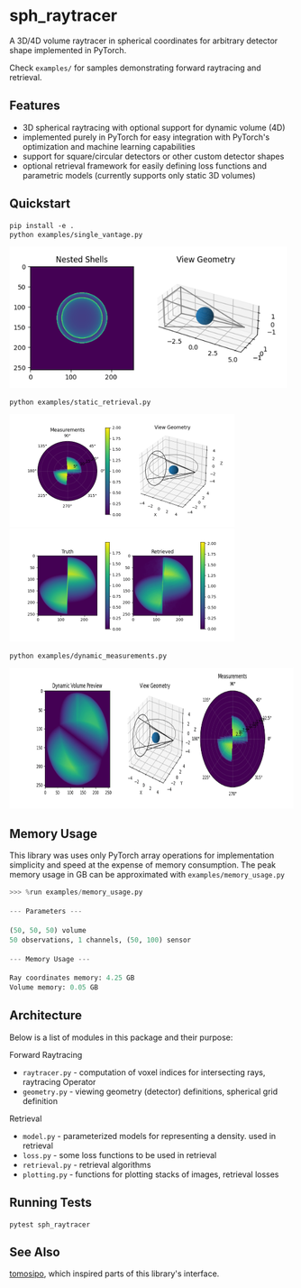 # sph_raytracer

A 3D/4D volume raytracer in spherical coordinates for arbitrary detector shape implemented in PyTorch.

Check `examples/` for samples demonstrating forward raytracing and retrieval.

## Features

- 3D spherical raytracing with optional support for dynamic volume (4D)
- implemented purely in PyTorch for easy integration with PyTorch's optimization and machine learning capabilities
- support for square/circular detectors or other custom detector shapes
- optional retrieval framework for easily defining loss functions and parametric models (currently supports only static 3D volumes)

## Quickstart

    pip install -e .
    python examples/single_vantage.py

<img src="example.png" height=250/>

    python examples/static_retrieval.py

<p>
<img src="static_retrieval2.gif" height=200/>
<img src="static_retrieval1.gif" height=200/>
</p>

    python examples/dynamic_measurements.py
    
<img src="dynamic.gif" height=250/>

## Memory Usage

This library was uses only PyTorch array operations for implementation simplicity and speed at the expense of memory consumption.  The peak memory usage in GB can be approximated with `examples/memory_usage.py`

``` python
>>> %run examples/memory_usage.py

--- Parameters ---

(50, 50, 50) volume
50 observations, 1 channels, (50, 100) sensor

--- Memory Usage ---

Ray coordinates memory: 4.25 GB
Volume memory: 0.05 GB
```

## Architecture

Below is a list of modules in this package and their purpose:

Forward Raytracing

- `raytracer.py` - computation of voxel indices for intersecting rays, raytracing Operator
- `geometry.py` - viewing geometry (detector) definitions, spherical grid definition

Retrieval

- `model.py` - parameterized models for representing a density.  used in retrieval
- `loss.py` - some loss functions to be used in retrieval
- `retrieval.py` - retrieval algorithms
- `plotting.py` - functions for plotting stacks of images, retrieval losses

## Running Tests

    pytest sph_raytracer
    
## See Also

[tomosipo](https://github.com/ahendriksen/tomosipo), which inspired parts of this library's interface.
